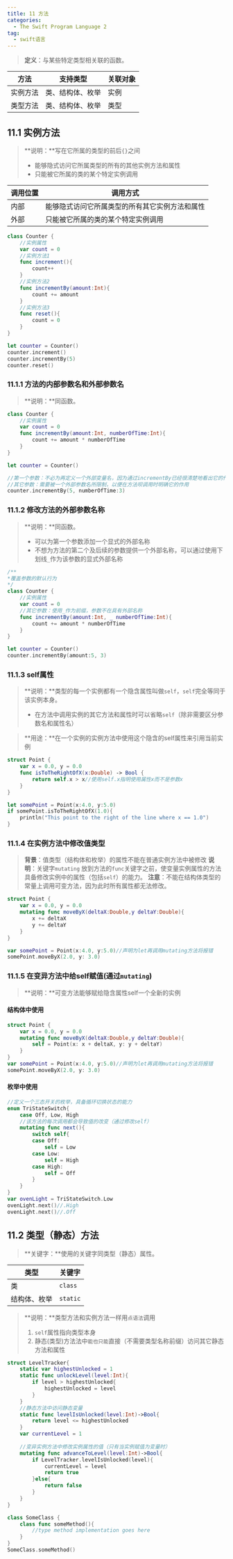 ```yaml
---
title: 11 方法
categories:
  - The Swift Program Language 2
tag:
  - swift语言
---
```


>**定义**：与某些特定类型相关联的函数。

|方法|支持类型|关联对象|
|-|-|-|
|实例方法|类、结构体、枚举|实例|
|类型方法|类、结构体、枚举|类型|


## 11.1	实例方法
>**说明：**写在它所属的类型的前后`{}`之间
>+ 能够隐式访问它所属类型的所有的其他实例方法和属性
>+ 只能被它所属的类的某个特定实例调用


|调用位置|调用方式|
|-|-|
|内部|能够隐式访问它所属类型的所有其它实例方法和属性|
|外部|只能被它所属的类的某个特定实例调用|

```swift
class Counter {
    //实例属性
    var count = 0
    //实例方法1
    func increment(){
        count++
    }
    //实例方法2
    func incrementBy(amount:Int){
        count += amount
    }
    //实例方法3
    func reset(){
        count = 0
    }
}

let counter = Counter()
counter.increment()
counter.incrementBy(5)
counter.reset()
```

### 11.1.1	方法的内部参数名和外部参数名
>**说明：**同函数。

```swift	
class Counter {
    //实例属性
    var count = 0
    func incrementBy(amount:Int, numberOfTime:Int){
        count += amount * numberOfTime
    }
}

let counter = Counter()

//第一个参数：不必为再定义一个外部变量名，因为通过incrementBy已经很清楚地看出它的作用
//其它参数：需要被一个外部参数名所限制，以便在方法呗调用时明确它的作用
counter.incrementBy(5, numberOfTime:3)
```

### 11.1.2  修改方法的外部参数名称
>**说明：**同函数。
>+ 可以为第一个参数添加一个显式的外部名称
>+ 不想为方法的第二个及后续的参数提供一个外部名称，可以通过使用下划线`_`作为该参数的显式外部名称

```swift	
/**
*覆盖参数的默认行为
*/
class Counter {
    //实例属性
    var count = 0
    //其它参数：使用_作为前缀，参数不在具有外部名称
    func incrementBy(amount:Int, _ numberOfTime:Int){
        count += amount * numberOfTime
    }
}

let counter = Counter()
counter.incrementBy(amount:5, 3)
```

### 11.1.3  self属性
>**说明：**类型的每一个实例都有一个隐含属性叫做`self`，`self`完全等同于该实例本身。
>+ 在方法中调用实例的其它方法和属性时可以省略`self`（除非需要区分参数名和属性名）

>**用途：**在一个实例的实例方法中使用这个隐含的self属性来引用当前实例

```swift
struct Point {
    var x = 0.0, y = 0.0
    func isToTheRightOfX(x:Double) -> Bool {
        return self.x > x//使用self.x指明使用属性x而不是参数x
    }
}

let somePoint = Point(x:4.0, y:5.0)
if somePoint.isToTheRightOfX(1.0){
    println("This point to the right of the line where x == 1.0")
}
```

### 11.1.4  在实例方法中修改值类型
>**背景**：值类型（结构体和枚举）的属性不能在普通实例方法中被修改
>**说明**：关键字`mutating` 放到方法的`func`关键字之前，使变量实例属性的方法具备修改实例中的属性（包括`self`）的能力。
>**注意**：不能在结构体类型的常量上调用可变方法，因为此时所有属性都无法修改。

```swift
struct Point {
    var x = 0.0, y = 0.0
    mutating func moveByX(deltaX:Double,y deltaY:Double){
        x += deltaX
        y += deltaY
    }
}

var somePoint = Point(x:4.0, y:5.0)//声明为let再调用mutating方法将报错
somePoint.moveByX(2.0, y: 3.0)
```

### 11.1.5  在变异方法中给self赋值(通过`mutating`)
>**说明：**可变方法能够赋给隐含属性self一个全新的实例
#### 结构体中使用

```swift
struct Point {
    var x = 0.0, y = 0.0
    mutating func moveByX(deltaX:Double,y deltaY:Double){
        self = Point(x: x + deltaX, y: y + deltaY)
    }
}
var somePoint = Point(x:4.0, y:5.0)//声明为let再调用mutating方法将报错
somePoint.moveByX(2.0, y: 3.0)
```

#### 枚举中使用

```swift
//定义一个三态开关的枚举，具备循环切换状态的能力
enum TriStateSwitch{
    case Off, Low, High
    //该方法的每次调用都会导致值的改变（通过修改self）
    mutating func next(){
        switch self{
        case Off:
            self = Low
        case Low:
            self = High
        case High:
            self = Off
        }
    }
}
var ovenLight = TriStateSwitch.Low
ovenLight.next()//.High
ovenLight.next()//.Off
```

## 11.2	类型（静态）方法
>**关键字：**使用的关键字同类型（静态）属性。

|类型|关键字|
|------|----------|
|类|`class`|
|结构体、枚举|`static`|
>**说明：**类型方法和实例方法一样用`点语法`调用
>1. `self`属性指向类型本身
>2. 静态(类型)方法法中`能也只能`直接（不需要类型名称前缀）访问其它静态方法和属性

```swift
struct LevelTracker{
    static var highestUnlocked = 1
    static func unlockLevel(level:Int){
        if level > highestUnlocked{
            highestUnlocked = level
        }
    }
    //静态方法中访问静态变量
    static func levelIsUnlocked(level:Int)->Bool{
        return level <= highestUnlocked
    }
    var currentLevel = 1
    
    //变异实例方法中修改实例属性的值（只有当实例赋值为变量时）
    mutating func advanceToLevel(level:Int)->Bool{
        if LevelTracker.levelIsUnlocked(level){
            currentLevel = level
            return true
        }else{
            return false
        }
    }
}

class SomeClass {
    class func someMethod(){
        //type method implementation goes here
    }
}
SomeClass.someMethod()
```